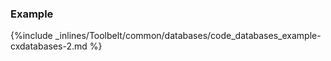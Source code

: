 <!-- post: -->


### Example


{%include _inlines/Toolbelt/common/databases/code_databases_example-cxdatabases-2.md %}

